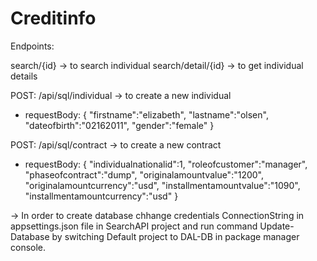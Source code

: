 # Creditinfo

Endpoints: 

search/{id} -> to search individual
search/detail/{id} -> to get individual details

POST: /api/sql/individual -> to create a new individual
- requestBody:
{
    "firstname":"elizabeth",
    "lastname":"olsen",
    "dateofbirth":"02162011",
    "gender":"female"
}


POST: /api/sql/contract -> to create a new contract
- requestBody: 
{
    "individualnationalid":1,
    "roleofcustomer":"manager",
    "phaseofcontract":"dump",
    "originalamountvalue":"1200",
    "originalamountcurrency":"usd",
    "installmentamountvalue":"1090",
    "installmentamountcurrency":"usd"
}

-> In order to create database chhange credentials ConnectionString in appsettings.json file in SearchAPI project and run command Update-Database by switching 
Default project to DAL-DB in package manager console.
